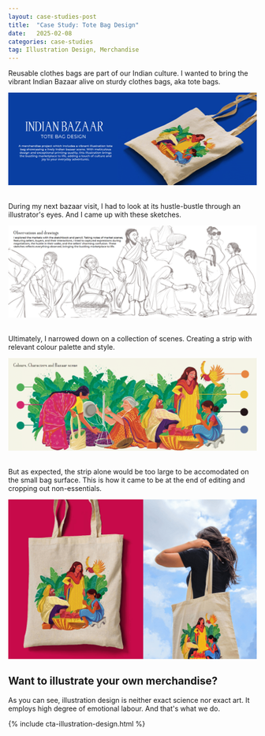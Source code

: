 ```yaml
---
layout: case-studies-post
title:  "Case Study: Tote Bag Design"
date:   2025-02-08
categories: case-studies
tag: Illustration Design, Merchandise
---
```


Reusable clothes bags are part of our Indian culture. I wanted to bring the vibrant Indian Bazaar alive on sturdy clothes bags, aka tote bags.

<div class="image-container-caption img-full">
  <img src="/assets/images/case-studies-8.png" alt="Tote Bag Design">
</div>

<br>

During my next bazaar visit, I had to look at its hustle-bustle through an illustrator's eyes. And I came up with these sketches.

<div class="image-container-caption img-full">
  <img src="/assets/images/case-studies-9.png" alt="Animal Farm Book Cover Design">
</div>

<br>

Ultimately, I narrowed down on a collection of scenes. Creating a strip with relevant colour palette and style.


<div class="image-container-caption img-full">
  <img src="/assets/images/case-studies-10.png" alt="Animal Farm Book Cover Design">
</div>

<br>

But as expected, the strip alone would be too large to be accomodated on the small bag surface. This is how it came to be at the end of editing and cropping out non-essentials.

<div class="image-container-caption img-full">
  <img src="/assets/images/case-studies-11.png" alt="Animal Farm Book Cover Design">
</div>

## Want to illustrate your own merchandise?
As you can see, illustration design is neither exact science nor exact art. It employs high degree of emotional labour. And that's what we do.

{% include cta-illustration-design.html %}
